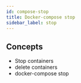 ```yaml
---
id: compose-stop
title: Docker-compose stop
sidebar_label: stop
---
```


## Concepts
- Stop containers
- delete containers
- docker-compose stop
